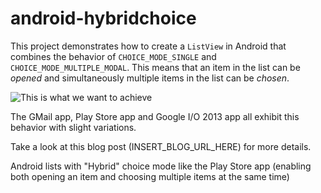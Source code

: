 android-hybridchoice
====================


This project demonstrates how to create a `ListView` in Android that combines the behavior of `CHOICE_MODE_SINGLE` and `CHOICE_MODE_MULTIPLE_MODAL`. This means that an item in the list can be _opened_ and simultaneously multiple items in the list can be _chosen_.

![This is what we want to achieve][1]


The GMail app, Play Store app and Google I/O 2013 app all exhibit this behavior with slight variations.

Take a look at this blog post (INSERT_BLOG_URL_HERE) for more details.

  [1]: https://lh5.googleusercontent.com/-HVUbT2xSCHE/UbNPf0kqtFI/AAAAAAAAAHk/cAFBmm4HglY/s512/target_ui.png "target_ui.png"


Android lists with "Hybrid" choice mode like the Play Store app (enabling both opening an item and choosing multiple items at the same time)

